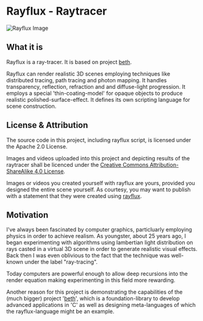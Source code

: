# Rayflux - Raytracer

![Rayflux Image](https://raw.githubusercontent.com/johsteffens/rayflux/master/image/wine_glass.ray.png "Image created with Rayflux")

## What it is
Rayflux is a ray-tracer. It is based on project [beth](https://github.com/johsteffens/beth).

Rayflux can render realistic 3D scenes employing techniques like distributed tracing, path tracing and photon mapping.
It handles transparency, reflection, refraction and and diffuse-light progression.
It employs a special 'thin-coating-model' for opaque objects to produce realistic polished-surface-effect.
It defines its own scripting language for scene construction.

## License & Attribution
The source code in this project, including rayflux script, is licensed under the Apache 2.0 License. 

Images and videos uploaded into this project and depicting results of the raytracer shall be licenced under the [Creative Commons Attribution-ShareAlike 4.0 License](https://creativecommons.org/licenses/by-sa/4.0/).

Images or videos you created yourself with rayflux are yours, provided you designed the entire scene yourself. As courtesy, you may want to publish with a statement that they were created using [rayflux](https://github.com/johsteffens/rayflux).

## Motivation
I've always been fascinated by computer graphics, particluarly employing physics in order to achieve realism. As youngster, about 25 years ago, I began experimenting with algorithms using lambertian light distribution on rays casted in a virtual 3D scene in order to generate realistic visual effects. Back then I was even oblivious to the fact that the technique was well-known under the label "ray-tracing".

Today computers are powerful enough to allow deep recursions into the render equation making experimenting in this field more rewarding.

Another reason for this project is demonstrating the capabilities of the (much bigger) project '[beth](https://github.com/johsteffens/beth)', which is a foundation-library to develop advanced applications in 'C' as well as designing meta-languages of which the rayflux-language might be an example.
